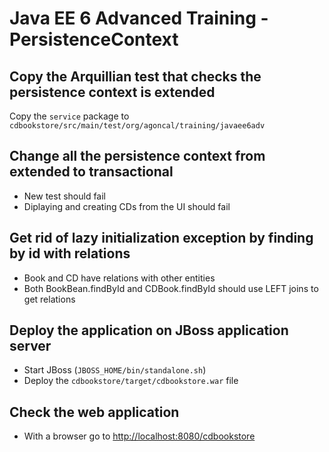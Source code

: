 # Java EE 6 Advanced Training - PersistenceContext

## Copy the Arquillian test that checks the persistence context is extended

Copy the `service` package to `cdbookstore/src/main/test/org/agoncal/training/javaee6adv`

## Change all the persistence context from extended to transactional

* New test should fail
* Diplaying and creating CDs from the UI should fail

## Get rid of lazy initialization exception by finding by id with relations

* Book and CD have relations with other entities
* Both BookBean.findById and CDBook.findById should use LEFT joins to get relations

## Deploy the application on JBoss application server

* Start JBoss (`JBOSS_HOME/bin/standalone.sh`)
* Deploy the `cdbookstore/target/cdbookstore.war` file

## Check the web application

* With a browser go to [http://localhost:8080/cdbookstore]()

